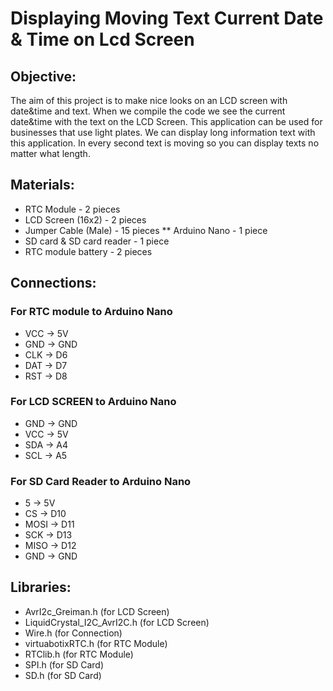 # Displaying Moving Text Current Date & Time on Lcd Screen

## Objective:
The aim of this project is to make nice looks on an LCD screen with date&time and text. When we compile the code we see the current date&time with the text on the LCD Screen. This application can be used for businesses that use light plates. We can display long information text with this application. In every second text is moving so you can display texts no matter what length.

## Materials:
* RTC Module - 2 pieces
* LCD Screen (16x2) - 2 pieces
* Jumper Cable (Male) - 15 pieces 
** Arduino Nano - 1 piece
* SD card & SD card reader - 1 piece 
* RTC module battery - 2 pieces

## Connections:
### For RTC module to Arduino Nano
* VCC -> 5V
* GND -> GND
* CLK -> D6
* DAT -> D7
* RST -> D8

### For LCD SCREEN to Arduino Nano
* GND -> GND
* VCC -> 5V
* SDA -> A4
* SCL -> A5

### For SD Card Reader to Arduino Nano
* 5 -> 5V
* CS -> D10
* MOSI -> D11
* SCK -> D13
* MISO -> D12
* GND -> GND

## Libraries:
* AvrI2c_Greiman.h  (for LCD Screen)
* LiquidCrystal_I2C_AvrI2C.h (for LCD Screen)
* Wire.h (for Connection)
* virtuabotixRTC.h (for RTC Module)
* RTClib.h (for RTC Module)
* SPI.h (for SD Card)
* SD.h (for SD Card)


